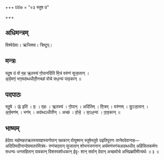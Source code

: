 +++
title = "०३ स्तुष उ"

+++
## अधिमन्त्रम्
विश्वेदेवाः। ऋजिश्वा। त्रिष्टुप्।

## मन्त्रः
स्तु॒ष उ॑ वो म॒ह ऋ॒तस्य॑ गो॒पानदि॑तिं मि॒त्रं वरु॑णं सुजा॒तान् ।  
अ॒र्य॒मणं॒ भग॒मद॑ब्धधीती॒नच्छा॑ वोचे सध॒न्यः॑ पाव॒कान् ॥

## पदपाठः
स्तु॒षे । ऊं॒ इति॑ । वः॒ । म॒हः । ऋ॒तस्य॑ । गो॒पान् । अदि॑तिम् । मि॒त्रम् । वरु॑णम् । सु॒ऽजा॒तान् ।  
अ॒र्य॒मण॑म् । भग॑म् । अद॑ब्धऽधीतीन् । अच्छ॑ । वो॒चे॒ । स॒ऽध॒न्यः॑ । पा॒व॒कान् ॥

## भाष्यम्
हेदेवाः महोमहतऋतस्ययज्ञस्यगोपान् रक्षकान् वोयुष्मान् स्तुषेस्तुवे उइतिपूरणः तानेवदेवानाह—अदितिमदीनान्देवमातरंमित्रंव- रुणंचएतान् सुजातान् शोभनजननान् अर्यमणंभगंचअदब्धधीत् अहिंसितकर्मणः सधन्यः धनसहितान् पावकान् विशस्यशोधकान् ईदृ- शान् सर्वान् देवान् अच्छवोचे अभिप्रब्रवीमीत्यर्थः ॥ ३ ॥